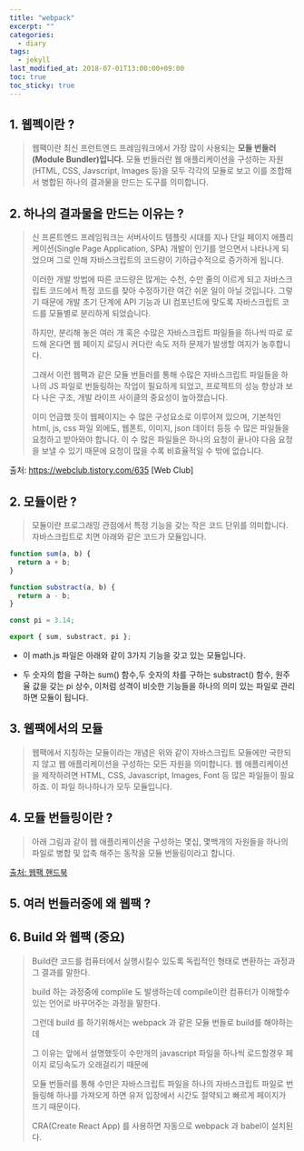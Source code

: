 ```yaml
---
title: "webpack"
excerpt: ""
categories:
  - diary
tags:
  - jekyll
last_modified_at: 2018-07-01T13:00:00+09:00
toc: true
toc_sticky: true
---
```


## 1. 웹펙이란 ?

> 웹팩이란 최신 프런트엔드 프레임워크에서 가장 많이 사용되는 **모듈 번들러(Module Bundler)입니다.** 모듈 번들러란 웹 애플리케이션을 구성하는 자원(HTML, CSS, Javscript, Images 등)을 모두 각각의 모듈로 보고 이를 조합해서 병합된 하나의 결과물을 만드는 도구를 의미합니다.


## 2. 하나의 결과물을 만드는 이유는 ?

> 신 프론트엔드 프레임워크는 서버사이드 템플릿 시대를 지나 단일 페이지 애플리케이션(Single Page Application, SPA) 개발이 인기를 얻으면서 나타나게 되었으며 그로 인해 자바스크립트의 코드량이 기하급수적으로 증가하게 됩니다.
>
>이러한 개발 방법에 따른 코드량은 많게는 수천, 수만 줄의 이르게 되고 자바스크립트 코드에서 특정 코드를 찾아 수정하기란 여간 쉬운 일이 아닐 것입니다. 그렇기 때문에 개발 초기 단계에 API 기능과 UI 컴포넌트에 맞도록 자바스크립트 코드를 모듈별로 분리하게 되었습니다.
>
>하지만, 분리해 놓은 여러 개 혹은 수많은 자바스크립트 파일들을 하나씩 따로 로드해 온다면 웹 페이지 로딩시 커다란 속도 저하 문제가 발생할 여지가 농후합니다.  
>
>그래서 이런 웹팩과 같은 모듈 번들러를 통해 수많은 자바스크립트 파일들을 하나의 JS 파일로 번들링하는 작업이 필요하게 되었고, 프로젝트의 성능 향상과 보다 나은 구조, 개발 라이프 사이클의 중요성이 높아졌습니다.
>
>이미 언급했 듯이 웹페이지는 수 많은 구성요소로 이루어져 있으며, 기본적인 html, js, css 파일 외에도, 웹폰트, 이미지, json 데이터 등등 수 많은 파일들을 요청하고 받아와야 합니다. 이 수 많은 파일들은 하나의 요청이 끝나야 다음 요청을 보낼 수 있기 때문에 요청이 많을 수록 비효율적일 수 밖에 없습니다.



출처: https://webclub.tistory.com/635 [Web Club] 

## 2. 모듈이란 ?

> 모듈이란 프로그래밍 관점에서 특정 기능을 갖는 작은 코드 단위를 의미합니다. 자바스크립트로 치면 아래와 같은 코드가 모듈입니다.

```js
function sum(a, b) {
  return a + b;
}

function substract(a, b) {
  return a - b;
}

const pi = 3.14;

export { sum, substract, pi };
```

- 이 math.js 파일은 아래와 같이 3가지 기능을 갖고 있는 모듈입니다.

* 두 숫자의 합을 구하는 sum() 함수,두 숫자의 차를 구하는 substract() 함수, 원주율 값을 갖는 pi 상수, 이처럼 성격이 비슷한 기능들을 하나의 의미 있는 파일로 관리하면 모듈이 됩니다.

## 3. 웹팩에서의 모듈

> 웹팩에서 지칭하는 모듈이라는 개념은 위와 같이 자바스크립트 모듈에만 국한되지 않고 웹 애플리케이션을 구성하는 모든 자원을 의미합니다. 웹 애플리케이션을 제작하려면 HTML, CSS, Javascript, Images, Font 등 많은 파일들이 필요하죠. 이 파일 하나하나가 모두 모듈입니다.

## 4. 모듈 번들링이란 ?

> 아래 그림과 같이 웹 애플리케이션을 구성하는 몇십, 몇백개의 자원들을 하나의 파일로 병합 및 압축 해주는 동작을 모듈 번들링이라고 합니다.

[](https://joshua1988.github.io/webpack-guide/assets/img/webpack-bundling.e79747a1.png)

[출처: 웹팩 핸드북](https://joshua1988.github.io/webpack-guide/webpack/what-is-webpack.html#%EC%9B%B9%ED%8C%A9%EC%97%90%EC%84%9C%EC%9D%98-%EB%AA%A8%EB%93%88)

## 5. 여러 번들러중에 왜 웹팩 ?

## 6. Build 와 웹팩 (중요)

> Build란 코드를 컴퓨터에서 실행시킬수 있도록 독립적인 형태로 변환하는 과정과 그 결과를 말한다.
>
> build 하는 과정중에 complile 도 발생하는데 compile이란 컴퓨터가 이해할수 있는 언어로 바꾸어주는 과정을 말한다.
> 
> 그런데 build 를 하기위해서는 webpack 과 같은 모듈 번들로 build를 해야하는데 
> 
> 그 이유는 앞에서 설명했듯이 수만개의 javascript 파일을 하나씩 로드할경우 페이지 로딩속도가 오래걸리기 때문에 
> 
> 모듈 번들러를 통해 수만은 자바스크립트 파일을 하나의 자바스크립트 파일로 번들링해 하나를 가져오게 하면 유저 입장에서 시간도 절약되고 빠르게 페이지가 뜨기 때문이다.
>
> CRA(Create React App) 를 사용하면 자동으로 webpack 과 babel이 설치된다.
